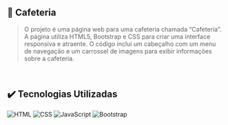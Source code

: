 
## 📌 Cafeteria
> O projeto é uma página web para uma cafeteria chamada “Cafeteria”. A página utiliza HTML5, Bootstrap e CSS para criar uma interface responsiva e atraente. O código inclui um cabeçalho com um menu de navegação e um carrossel de imagens para exibir informações sobre a cafeteria.
<br>

## ✔️ Tecnologias Utilizadas
![HTML](https://img.shields.io/badge/HTML5-E34F26?style=for-the-badge&logo=html5&logoColor=white)
![CSS](https://img.shields.io/badge/CSS3-1572B6?style=for-the-badge&logo=css3&logoColor=white)
![JavaScript](https://img.shields.io/badge/JavaScript-323330?style=for-the-badge&logo=javascript&logoColor=F7DF1E)
![Bootstrap](https://img.shields.io/badge/Bootstrap-563D7C?style=for-the-badge&logo=bootstrap&logoColor=white)

<br>